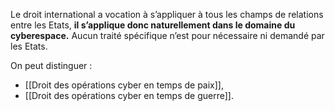 Le droit international a vocation à s’appliquer à tous les champs de relations entre les Etats, **il s’applique donc naturellement dans le domaine du cyberespace.** Aucun traité spécifique n’est pour nécessaire ni demandé par les Etats.

On peut distinguer :

- [[Droit des opérations cyber en temps de paix]],
- [[Droit des opérations cyber en temps de guerre]].
